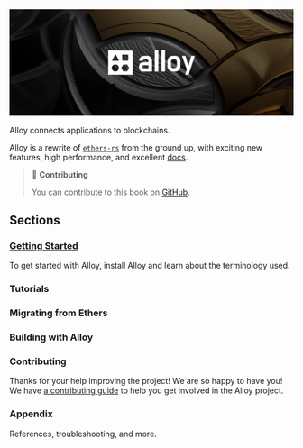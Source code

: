 <img src="images/banner.png">

Alloy connects applications to blockchains.

Alloy is a rewrite of [`ethers-rs`](https://github.com/gakonst/ethers-rs) from the ground up, with exciting new
features, high performance, and excellent [docs](https://alloy-rs.github.io/alloy/).

> 📖 **Contributing**
>
> You can contribute to this book on [GitHub](https://github.com/alloy-rs/book).

## Sections

### [Getting Started](./getting-started/installation.md)

To get started with Alloy, install Alloy and learn about the terminology used.

### Tutorials

### Migrating from Ethers

### Building with Alloy

### Contributing

Thanks for your help improving the project! We are so happy to have you! We have
[a contributing guide](https://github.com/alloy-rs/book/tree/main/CONTRIBUTING.md) to help you get involved in the
Alloy project.

### Appendix

References, troubleshooting, and more.
